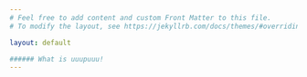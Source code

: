 ```yaml
---
# Feel free to add content and custom Front Matter to this file.
# To modify the layout, see https://jekyllrb.com/docs/themes/#overriding-theme-defaults

layout: default

###### What is uuupuuu!
---
```

